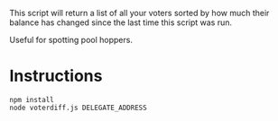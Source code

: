 This script will return a list of all your voters sorted by how much their balance has changed since the last time this script was run.

Useful for spotting pool hoppers.

# Instructions #
```
npm install
node voterdiff.js DELEGATE_ADDRESS
```